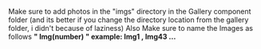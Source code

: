 Make sure to add photos in the "imgs" directory in the Gallery component folder (and its better if you change the directory location from the gallery folder, i didn't because of laziness)
Also Make sure to name the Images as follows <b>" Img(number) " example: Img1 , Img43 ...</b>
